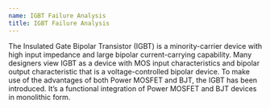 ```yaml
---
name: IGBT Failure Analysis
title: IGBT Failure Analysis
---
```


The Insulated Gate Bipolar Transistor (IGBT) is a minority-carrier device with high input impedance and large bipolar current-carrying capability. Many designers view IGBT as a device with MOS input characteristics and bipolar output characteristic that is a voltage-controlled bipolar device. To make use of the advantages of both Power MOSFET and BJT, the IGBT has been introduced. It’s a functional integration of Power MOSFET and BJT devices in monolithic form.
